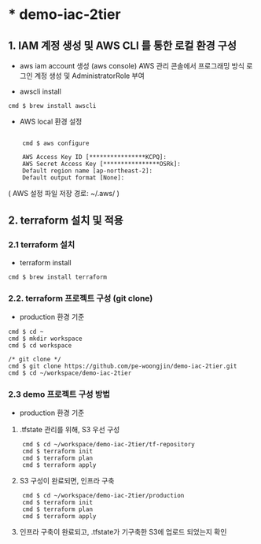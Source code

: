 # * demo-iac-2tier

## 1. IAM 계정 생성 및 AWS CLI 를 통한 로컬 환경 구성
* aws iam account 생성 (aws console)
AWS 관리 콘솔에서 프로그래밍 방식 로그인 계정 생성 및 AdministratorRole 부여

* awscli install  
```console
cmd $ brew install awscli
```

* AWS local 환경 설정 
```console

    cmd $ aws configure

    AWS Access Key ID [****************KCPQ]: 
    AWS Secret Access Key [****************OSRk]: 
    Default region name [ap-northeast-2]: 
    Default output format [None]: 
```
( AWS 설정 파일 저장 경로: ~/.aws/ )


## 2. terraform 설치 및 적용 

### 2.1 terraform 설치
* terraform install
```console
cmd $ brew install terraform
```

### 2.2. terraform 프로젝트 구성 (git clone)
* production 환경 기준
```console
cmd $ cd ~
cmd $ mkdir workspace
cmd $ cd workspace

/* git clone */
cmd $ git clone https://github.com/pe-woongjin/demo-iac-2tier.git
cmd $ cd ~/workspace/demo-iac-2tier
```

### 2.3 demo 프로젝트 구성 방법
* production 환경 기준
1) .tfstate 관리를 위해, S3 우선 구성
```console
    cmd $ cd ~/workspace/demo-iac-2tier/tf-repository
    cmd $ terraform init
    cmd $ terraform plan
    cmd $ terraform apply
```

2) S3 구성이 완료되면, 인프라 구축
```console
    cmd $ cd ~/workspace/demo-iac-2tier/production
    cmd $ terraform init
    cmd $ terraform plan
    cmd $ terraform apply
``` 

3) 인프라 구축이 완료되고, .tfstate가 기구축한 S3에 업로드 되었는지 확인